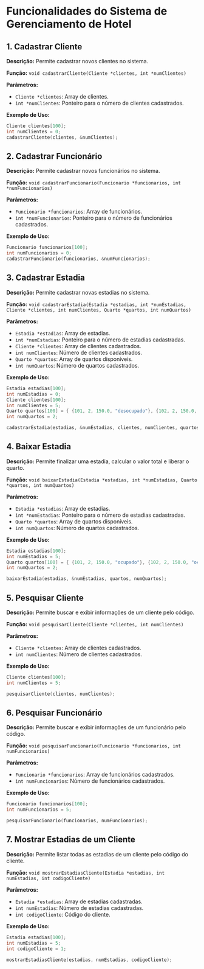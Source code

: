 # Funcionalidades do Sistema de Gerenciamento de Hotel

## 1. Cadastrar Cliente
**Descrição:** Permite cadastrar novos clientes no sistema.

**Função:** `void cadastrarCliente(Cliente *clientes, int *numClientes)`

**Parâmetros:**
- `Cliente *clientes`: Array de clientes.
- `int *numClientes`: Ponteiro para o número de clientes cadastrados.

**Exemplo de Uso:**
```c
Cliente clientes[100];
int numClientes = 0;
cadastrarCliente(clientes, &numClientes);
```

## 2. Cadastrar Funcionário
**Descrição:** Permite cadastrar novos funcionários no sistema.

**Função:** `void cadastrarFuncionario(Funcionario *funcionarios, int *numFuncionarios)`

**Parâmetros:**
- `Funcionario *funcionarios`: Array de funcionários.
- `int *numFuncionarios`: Ponteiro para o número de funcionários cadastrados.

**Exemplo de Uso:**
```c
Funcionario funcionarios[100];
int numFuncionarios = 0;
cadastrarFuncionario(funcionarios, &numFuncionarios);
````
## 3. Cadastrar Estadia
**Descrição:** Permite cadastrar novas estadias no sistema.

**Função:** `void cadastrarEstadia(Estadia *estadias, int *numEstadias, Cliente *clientes, int numClientes, Quarto *quartos, int numQuartos)`

**Parâmetros:**
- `Estadia *estadias`: Array de estadias.
- `int *numEstadias`: Ponteiro para o número de estadias cadastradas.
- `Cliente *clientes`: Array de clientes cadastrados.
- `int numClientes`: Número de clientes cadastrados.
- `Quarto *quartos`: Array de quartos disponíveis.
- `int numQuartos`: Número de quartos cadastrados.

**Exemplo de Uso:**
```c
Estadia estadias[100];
int numEstadias = 0;
Cliente clientes[100];
int numClientes = 5;
Quarto quartos[100] = { {101, 2, 150.0, "desocupado"}, {102, 2, 150.0, "desocupado"} };
int numQuartos = 2;

cadastrarEstadia(estadias, &numEstadias, clientes, numClientes, quartos, numQuartos);
````
## 4. Baixar Estadia
**Descrição:** Permite finalizar uma estadia, calcular o valor total e liberar o quarto.

**Função:** `void baixarEstadia(Estadia *estadias, int *numEstadias, Quarto *quartos, int numQuartos)`

**Parâmetros:**
- `Estadia *estadias`: Array de estadias.
- `int *numEstadias`: Ponteiro para o número de estadias cadastradas.
- `Quarto *quartos`: Array de quartos disponíveis.
- `int numQuartos`: Número de quartos cadastrados.

**Exemplo de Uso:**
```c
Estadia estadias[100];
int numEstadias = 5;
Quarto quartos[100] = { {101, 2, 150.0, "ocupado"}, {102, 2, 150.0, "ocupado"} };
int numQuartos = 2;

baixarEstadia(estadias, &numEstadias, quartos, numQuartos);
````
## 5. Pesquisar Cliente
**Descrição:** Permite buscar e exibir informações de um cliente pelo código.

**Função:** `void pesquisarCliente(Cliente *clientes, int numClientes)`

**Parâmetros:**
- `Cliente *clientes`: Array de clientes cadastrados.
- `int numClientes`: Número de clientes cadastrados.

**Exemplo de Uso:**
```c
Cliente clientes[100];
int numClientes = 5;

pesquisarCliente(clientes, numClientes);
````
## 6. Pesquisar Funcionário
**Descrição:** Permite buscar e exibir informações de um funcionário pelo código.

**Função:** `void pesquisarFuncionario(Funcionario *funcionarios, int numFuncionarios)`

**Parâmetros:**
- `Funcionario *funcionarios`: Array de funcionários cadastrados.
- `int numFuncionarios`: Número de funcionários cadastrados.

**Exemplo de Uso:**
```c
Funcionario funcionarios[100];
int numFuncionarios = 5;

pesquisarFuncionario(funcionarios, numFuncionarios);
````
## 7. Mostrar Estadias de um Cliente
**Descrição:** Permite listar todas as estadias de um cliente pelo código do cliente.

**Função:** `void mostrarEstadiasCliente(Estadia *estadias, int numEstadias, int codigoCliente)`

**Parâmetros:**
- `Estadia *estadias`: Array de estadias cadastradas.
- `int numEstadias`: Número de estadias cadastradas.
- `int codigoCliente`: Código do cliente.

**Exemplo de Uso:**
```c
Estadia estadias[100];
int numEstadias = 5;
int codigoCliente = 1;

mostrarEstadiasCliente(estadias, numEstadias, codigoCliente);
